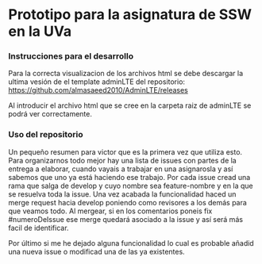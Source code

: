 # Prototipo para la asignatura de SSW en la UVa

### Instrucciones para el desarrollo

Para la correcta visualizacion de los archivos html se debe descargar la ultima vesión de el template adminLTE del repositorio:
https://github.com/almasaeed2010/AdminLTE/releases

Al introducir el archivo html que se cree en la carpeta raiz de adminLTE se podrá ver correctamente.

### Uso del repositorio

Un pequeño resumen para victor que es la primera vez que utiliza esto.
Para organizarnos todo mejor hay una lista de issues con partes de la entrega a elaborar, cuando vayais a trabajar en una asignarosla y así sabemos que uno ya está haciendo ese trabajo.
Por cada issue cread una rama que salga de develop y cuyo nombre sea feature-nombre y en la que se resuelva toda la issue. Una vez acabada la funcionalidad haced un merge request hacia 
develop poniendo como revisores a los demás para que veamos todo. Al mergear, si en los comentarios poneis fix #numeroDeIssue ese merge quedará asociado a la issue y así será más facil
de identificar.

Por último si me he dejado alguna funcionalidad lo cual es probable añadid una nueva issue o modificad una de las ya existentes.
